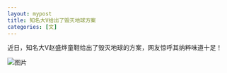 ```yaml
---
layout: mypost
title: 知名大V给出了毁灭地球方案
categories: [文]
---
```



近日，知名大V赵盛烨童鞋给出了毁灭地球的方案，网友惊呼其纳粹味道十足！

![图片](55.jpg)
